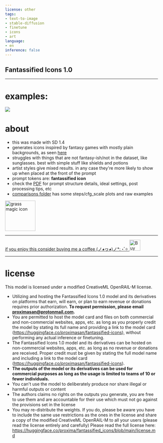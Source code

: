 ```yaml
---
license: other
tags:
- text-to-image
- stable-diffusion
- finetune
- icons
- art
language:
- en
inference: false
---
```


## Fantassified Icons 1.0

----

# examples:

[<img src="https://huggingface.co/proxima/fantassified_icons/resolve/main/v1_overview.jpg">](https://huggingface.co/proxima/fantassified_icons/blob/main/v1_overview.jpg)


# about

- this was made with SD 1.4 
- generates icons inspired by fantasy games with mostly plain backgrounds, as seen [here](https://huggingface.co/proxima/fantassified_icons/blob/main/comparisons/euler_a_steps_vs_scale.jpg)
- struggles with things that are not fantasy-ish/not in the dataset, like sunglasses. best with simple stuff like shields and potions
- artist styles give mixed results. in any case they're more likely to show up when placed at the front of the prompt
- prompt tokens are: **fantassified icon**
- check the [PDF](https://huggingface.co/proxima/fantassified_icons/blob/main/fantassified_icons_v1_handbook.pdf) for prompt structure details, ideal settings, post processing tips, etc
- [comparisons folder](https://huggingface.co/proxima/fantassified_icons/tree/main/comparisons) has some steps/cfg_scale plots and raw examples

<a href='https://huggingface.co/proxima/fantassified_icons/blob/main/icon_examples/chest_and_potion.png' target='_blank'><img height='100' style='border:0px;height:100px;' src='https://huggingface.co/proxima/fantassified_icons/resolve/main/icon_examples/chest_and_potion.png' border='0' alt='grass magic icon' />


----

if you enjoy this consider buying me a coffee (ノ◕ヮ◕)ノ*:・゚✧
<a href='https://ko-fi.com/S6S6FUYKY' target='_blank'><img height='36' style='border:0px;height:36px;' src='https://storage.ko-fi.com/cdn/kofi3.png?v=3' border='0' alt='Buy Me a Coffee at ko-fi.com' /></a>

----

# license
This model is licensed under a modified CreativeML OpenRAIL-M license.

* Utilizing and hosting the Fantassified Icons 1.0 model and its derivatives on platforms that earn, will earn, or plan to earn revenue or donations requires prior authorization. **To request permission, please email proximasan@protonmail.com.**
* You are permitted to host the model card and files on both commercial and non-commercial websites, apps, etc. as long as you properly credit the model by stating its full name and providing a link to the model card (https://huggingface.co/proximasan/fantassified-icons), without performing any actual inference or finetuning.
* The Fantassified Icons 1.0 model and its derivatives can be hosted on non-commercial websites, apps, etc. as long as no revenue or donations are received. Proper credit must be given by stating the full model name and including a link to the model card (https://huggingface.co/proximasan/fantassified-icons).
* **The outputs of the model or its derivatives can be used for commercial purposes as long as the usage is limited to teams of 10 or fewer individuals.**
* You can't use the model to deliberately produce nor share illegal or harmful outputs or content
* The authors claims no rights on the outputs you generate, you are free to use them and are accountable for their use which must not go against the provisions set in the license
* You may re-distribute the weights. If you do, please be aware you have to include the same use restrictions as the ones in the license and share a copy of the modified CreativeML OpenRAIL-M to all your users (please read the license entirely and carefully) Please read the full license here: https://huggingface.co/proxima/fantassified_icons/blob/main/license.md
